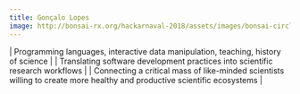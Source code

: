 ```yaml
---
title: Gonçalo Lopes
image: http://bonsai-rx.org/hackarnaval-2018/assets/images/bonsai-circle.svg
---
```


| Programming languages, interactive data manipulation, teaching, history of science |
| Translating software development practices into scientific research workflows |
| Connecting a critical mass of like-minded scientists willing to create more healthy and productive scientific ecosystems |
